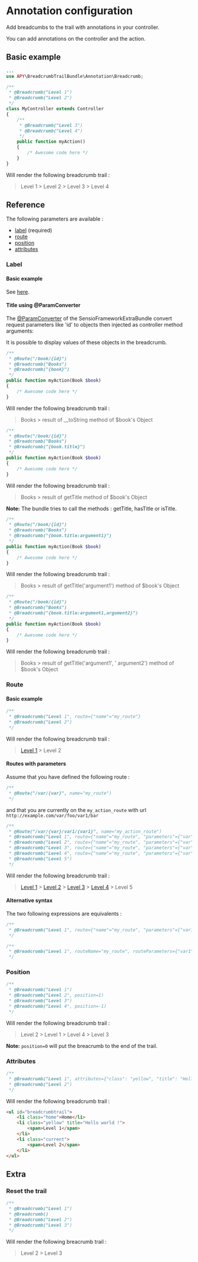 # Annotation configuration

Add breadcumbs to the trail with annotations in your controller.

You can add annotations on the controller and the action.

## Basic example

```php
...
use APY\BreadcrumbTrailBundle\Annotation\Breadcrumb;

/**
 * @Breadcrumb("Level 1")
 * @Breadcrumb("Level 2")
 */
class MyController extends Controller
{
    /**
     * @Breadcrumb("Level 3")
     * @Breadcrumb("Level 4")
     */
    public function myAction()
    {
        /* Awesome code here */
    }
}
```

Will render the following breadcrumb trail :

> Level 1 > Level 2 > Level 3 > Level 4

## Reference

The following parameters are available :

* [label](#label) (required)
* [route](#route)
* [position](#position)
* [attributes](#attributes)

### Label

#### Basic example

See [here](#basic-example).

#### Title using @ParamConverter

The [@ParamConverter](symfony.com/doc/current/bundles/SensioFrameworkExtraBundle/annotations/converters.html#annotation-configuration) of the SensioFrameworkExtraBundle convert request parameters like 'id' to objects then injected as controller method arguments:

It is possible to display values ​​of these objects in the breadcrumb.

```php
/**
 * @Route("/book/{id}")
 * @Breadcrumb("Books")
 * @Breadcrumb("{book}")
 */
public function myAction(Book $book)
{
    /* Awesome code here */
}
```

Will render the following breadcrumb trail :

> Books > result of __toString method of $book's Object

```php
/**
 * @Route("/book/{id}")
 * @Breadcrumb("Books")
 * @Breadcrumb("{book.title}")
 */
public function myAction(Book $book)
{
    /* Awesome code here */
}
```

Will render the following breadcrumb trail :

> Books > result of getTitle method of $book's Object

**Note:** The bundle tries to call the methods : getTitle, hasTitle or isTitle.

```php
/**
 * @Route("/book/{id}")
 * @Breadcrumb("Books")
 * @Breadcrumb("{book.title:argument1}")
 */
public function myAction(Book $book)
{
    /* Awesome code here */
}
```

Will render the following breadcrumb trail :

> Books > result of getTitle('argument1') method of $book's Object

```php
/**
 * @Route("/book/{id}")
 * @Breadcrumb("Books")
 * @Breadcrumb("{book.title:argument1,argument2}")
 */
public function myAction(Book $book)
{
    /* Awesome code here */
}
```

Will render the following breadcrumb trail :

> Books > result of getTitle('argument1', ' argument2') method of $book's Object

### Route

#### Basic example

```php
/**
 * @Breadcrumb("Level 1", route={"name"="my_route"}
 * @Breadcrumb("Level 2")
 */
```

Will render the following breadcrumb trail :

> [Level 1](http://example.com) > Level 2

#### Routes with parameters

Assume that you have defined the following route :

```php
/**
 * @Route("/var/{var}", name="my_route")
 */
```

and that you are currently on the `my_action_route` with url `http://example.com/var/foo/var1/bar`

```php
/**
 * @Route("/var/{var}/var1/{var1}", name="my_action_route")
 * @Breadcrumb("Level 1", route={"name"="my_route", "parameters"={"var"=1}})
 * @Breadcrumb("Level 2", route={"name"="my_route", "parameters"={"var"="foo"}})
 * @Breadcrumb("Level 3", route={"name"="my_route", "parameters"={"var"}})
 * @Breadcrumb("Level 4", route={"name"="my_route", "parameters"={"var"="{var1}"}})
 * @Breadcrumb("Level 5")
 */
```

Will render the following breadcrumb trail :

> [Level 1](http://example.com/var/1) > [Level 2](http://example.com/var/foo) > [Level 3](http://example.com/var/foo) > [Level 4](http://example.com/var/bar) > Level 5

#### Alternative syntax

The two following expressions are equivalents :

```php
/**
 * @Breadcrumb("Level 1", route={"name"="my_route", "parameters"={"var1"=1,"var2"=2}, "absolute"=true})
 */
```

```php
/**
 * @Breadcrumb("Level 1", routeName="my_route", routeParameters={"var1"=1,"var2"=2}, routeAbsolute=true)
 */
```

### Position

```php
/**
 * @Breadcrumb("Level 1")
 * @Breadcrumb("Level 2", position=1)
 * @Breadcrumb("Level 3")
 * @Breadcrumb("Level 4", position=-1)
 */
```

Will render the following breadcrumb trail :

> Level 2 > Level 1 > Level 4 > Level 3

**Note:** `position=0` will put the breacrumb to the end of the trail.

### Attributes

```php
/**
 * @Breadcrumb("Level 1", attributes={"class": "yellow", "title": "Hello world !"})
 * @Breadcrumb("Level 2")
 */
```

Will render the following breadcrumb trail :

```html
<ul id="breadcrumbtrail">
    <li class="home">Home</li>
    <li class="yellow" title="Hello world !">
        <span>Level 1</span>
    </li>
    <li class="current">
        <span>Level 2</span>
    </li>
</ul>
```

## Extra

### Reset the trail

```php
/**
 * @Breadcrumb("Level 1")
 * @Breadcrumb()
 * @Breadcrumb("Level 2")
 * @Breadcrumb("Level 3")
 */
```

Will render the following breacrumb trail :

> Level 2 > Level 3